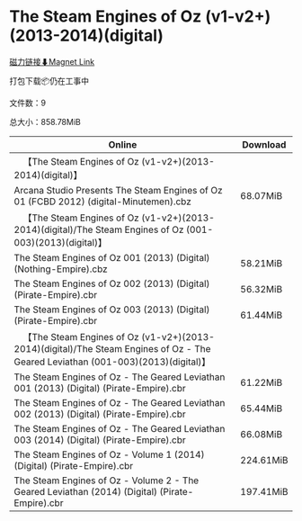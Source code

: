 # The Steam Engines of Oz (v1-v2+)(2013-2014)(digital)

[磁力链接⬇Magnet Link](magnet:?xt=urn:btih:a8469387f4341cdb74ab06026e41d13fde035264&dn=The%20Steam%20Engines%20of%20Oz%20%28v1-v2%2B%29%282013-2014%29%28digital%29)

打包下载📦仍在工事中

文件数：9

总大小：858.78MiB

Online | Download
--- | ---
&emsp;【The Steam Engines of Oz (v1-v2+)(2013-2014)(digital)】 | 
Arcana Studio Presents The Steam Engines of Oz 01 (FCBD 2012) (digital-Minutemen).cbz | 68.07MiB
&emsp;【The Steam Engines of Oz (v1-v2+)(2013-2014)(digital)/The Steam Engines of Oz (001-003)(2013)(digital)】 | 
The Steam Engines of Oz 001 (2013) (Digital) (Nothing-Empire).cbz | 58.21MiB
The Steam Engines of Oz 002 (2013) (Digital) (Pirate-Empire).cbr | 56.32MiB
The Steam Engines of Oz 003 (2013) (Digital) (Pirate-Empire).cbr | 61.44MiB
&emsp;【The Steam Engines of Oz (v1-v2+)(2013-2014)(digital)/The Steam Engines of Oz - The Geared Leviathan (001-003)(2013)(digital)】 | 
The Steam Engines of Oz - The Geared Leviathan 001 (2013) (Digital) (Pirate-Empire).cbr | 61.22MiB
The Steam Engines of Oz - The Geared Leviathan 002 (2013) (Digital) (Pirate-Empire).cbr | 65.44MiB
The Steam Engines of Oz - The Geared Leviathan 003 (2014) (Digital) (Pirate-Empire).cbr | 66.08MiB
The Steam Engines of Oz - Volume 1 (2014) (Digital) (Pirate-Empire).cbr | 224.61MiB
The Steam Engines of Oz - Volume 2 - The Geared Leviathan (2014) (Digital) (Pirate-Empire).cbr | 197.41MiB